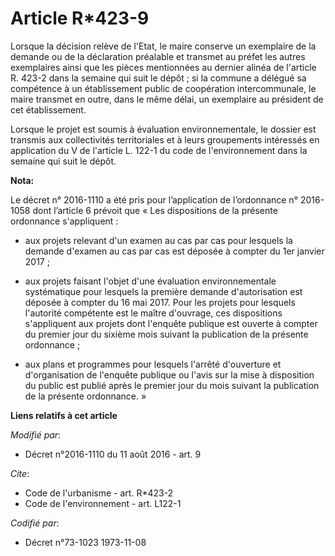 # Article R*423-9

Lorsque la décision relève de l'Etat, le maire conserve un exemplaire de la demande ou de la déclaration préalable et
transmet au préfet les autres exemplaires ainsi que les pièces mentionnées au dernier alinéa de l'article R. 423-2 dans la
semaine qui suit le dépôt ; si la commune a délégué sa compétence à un établissement public de coopération intercommunale, le
maire transmet en outre, dans le même délai, un exemplaire au président de cet établissement. 

Lorsque le projet est soumis à évaluation environnementale, le dossier est transmis aux collectivités territoriales et à
leurs groupements intéressés en application du V de l'article L. 122-1 du code de l'environnement dans la semaine qui suit le
dépôt.

**Nota:**

Le décret n° 2016-1110 a été pris pour l’application de l’ordonnance n° 2016-1058 dont l’article 6 prévoit que « Les
dispositions de la présente ordonnance s'appliquent : 

- aux projets relevant d'un examen au cas par cas pour lesquels la demande d'examen au cas par cas est déposée à compter du
1er janvier 2017 ; 

- aux projets faisant l'objet d'une évaluation environnementale systématique pour lesquels la première demande d'autorisation
est déposée à compter du 16 mai 2017. Pour les projets pour lesquels l'autorité compétente est le maître d'ouvrage, ces
dispositions s'appliquent aux projets dont l'enquête publique est ouverte à compter du premier jour du sixième mois suivant
la publication de la présente ordonnance ; 

- aux plans et programmes pour lesquels l'arrêté d'ouverture et d'organisation de l'enquête publique ou l'avis sur la mise à
disposition du public est publié après le premier jour du mois suivant la publication de la présente ordonnance. »

**Liens relatifs à cet article**

_Modifié par_:

  - Décret n°2016-1110 du 11 août 2016 - art. 9

_Cite_:

  - Code de l'urbanisme - art. R*423-2
  - Code de l'environnement - art. L122-1

_Codifié par_:

  - Décret n°73-1023 1973-11-08
